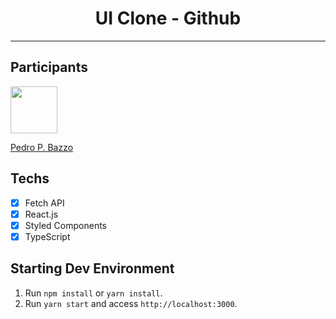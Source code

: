 <h1 align="center">
UI Clone - Github
</h1>

<hr>

## Participants

[<img src="https://avatars0.githubusercontent.com/u/32115702?s=460&u=18b6f3c1f7fb02331ad007fd21a6fdd1c2105790&v=4" width="75px;"/>](https://github.com/pedropbazzo)

[Pedro P. Bazzo](https://github.com/pedropbazzo)

## Techs

- [x] Fetch API
- [x] React.js
- [x] Styled Components
- [x] TypeScript

## Starting Dev Environment

1. Run `npm install` or `yarn install`.<br />
2. Run `yarn start` and access `http://localhost:3000`.<br />

